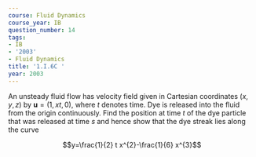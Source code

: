 ```yaml
---
course: Fluid Dynamics
course_year: IB
question_number: 14
tags:
- IB
- '2003'
- Fluid Dynamics
title: '1.I.6C '
year: 2003
---
```



An unsteady fluid flow has velocity field given in Cartesian coordinates $(x, y, z)$ by $\mathbf{u}=(1, x t, 0)$, where $t$ denotes time. Dye is released into the fluid from the origin continuously. Find the position at time $t$ of the dye particle that was released at time $s$ and hence show that the dye streak lies along the curve

$$y=\frac{1}{2} t x^{2}-\frac{1}{6} x^{3}$$